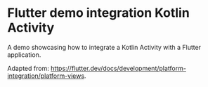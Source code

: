 # Flutter demo integration Kotlin Activity

A demo showcasing how to integrate a Kotlin Activity with a Flutter application.

Adapted from: https://flutter.dev/docs/development/platform-integration/platform-views.

